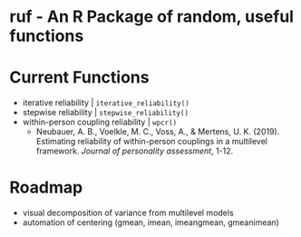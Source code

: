 # ruf - An R Package of random, useful functions

# Current Functions
- iterative reliability | `iterative_reliability()`
- stepwise reliability | `stepwise_reliability()`
- within-person coupling reliability | `wpcr()`
  - Neubauer, A. B., Voelkle, M. C., Voss, A., & Mertens, U. K. (2019). Estimating reliability of within-person couplings in a multilevel framework. *Journal of personality assessment*, 1-12.

# Roadmap

- visual decomposition of variance from multilevel models
- automation of centering (gmean, imean, imeangmean, gmeanimean)
